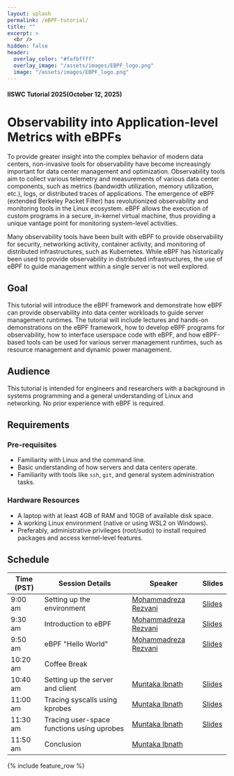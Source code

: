 ```yaml
---
layout: splash
permalink: /eBPF-tutorial/
title: ""
excerpt: >
  <br /> 
hidden: false
header:
  overlay_color: "#fafbffff"
  overlay_image: "/assets/images/EBPF_logo.png"
  image: "/assets/images/EBPF_logo.png"
---
```

#### IISWC Tutorial 2025(October 12, 2025)
# Observability into Application-level Metrics with eBPFs

To provide greater insight into the complex behavior of modern data centers, non-invasive tools for observability have become increasingly important for data center management and optimization. Observability tools aim to collect various telemetry and measurements of various data center components, such as metrics (bandwidth utilization, memory utilization, etc.), logs, or distributed traces of applications. The emergence of eBPF (extended Berkeley Packet Filter) has revolutionized observability and monitoring tools in the Linux ecosystem. eBPF allows the execution of custom programs in a secure, in-kernel virtual machine, thus providing a unique vantage point for monitoring system-level activities.

Many observability tools have been built with eBPF to provide observability for security, networking activity, container activity, and monitoring of distributed infrastructures, such as Kubernetes. While eBPF has historically been used to provide observability in distributed infrastructures, the use of eBPF to guide management within a single server is not well explored.

## Goal

This tutorial will introduce the eBPF framework and demonstrate how eBPF can provide observability into data center workloads to guide server management runtimes. The tutorial will include lectures and hands-on demonstrations on the eBPF framework, how to develop eBPF programs for observability, how to interface userspace code with eBPF, and how eBPF-based tools can be used for various server management runtimes, such as resource management and dynamic power management.

## Audience

This tutorial is intended for engineers and researchers with a background in systems programming and a general understanding of Linux and networking. No prior experience with eBPF is required.

## Requirements

### Pre-requisites
- Familiarity with Linux and the command line.
- Basic understanding of how servers and data centers operate.
- Familiarity with tools like `ssh`, `git`, and general system administration tasks.

### Hardware Resources
- A laptop with at least 4GB of RAM and 10GB of available disk space.
- A working Linux environment (native or using WSL2 on Windows).
- Preferably, administrative privileges (root/sudo) to install required packages and access kernel-level features.

## Schedule

| Time (PST) | Session Details                                           | Speaker                                                | Slides |
| -----------| --------------------------------------------------------- | ------------------------------------------------------ | ------ |
| 9:00 am    | Setting up the environment                       | [Mohammadreza Rezvani](https://www.linkedin.com/in/mohammadrezarezvani/) |  [Slides](https://drive.google.com/file/d/15sZ0sDRgi_wcKyNTuc8VaUIU4NXoovYv/view?usp=drive_link)      |
| 9:30 am    | Introduction to eBPF          | [Mohammadreza Rezvani](https://www.linkedin.com/in/mohammadrezarezvani/)      |   [Slides](https://drive.google.com/file/d/1RI4pWZo8oejQMrCBJoPHPsir1F2jodH9/view?usp=sharing)     |
| 9:50 am    | eBPF "Hello World" | [Mohammadreza Rezvani](https://www.linkedin.com/in/mohammadrezarezvani/)      |   [Slides](https://drive.google.com/file/d/11oEt-CQpKaycQWOaY1f8Z-GO5QYR2loy/view?usp=sharing)     |
| 10:20 am   | Coffee Break                                              |                                                        |        |
| 10:40 am   | Setting up the server and client                      | [Muntaka Ibnath](https://ibnathism.github.io/) |    [Slides](https://drive.google.com/file/d/1XCXuto7UNOfZP61J4-pfhKme0L88UBYB/view?usp=sharing)    |
| 11:00 am   | Tracing syscalls using kprobes                          | [Muntaka Ibnath](https://ibnathism.github.io/)      |   [Slides](https://drive.google.com/file/d/1nO8TZboasRyZMvmx7-0UcQR1Wz8UNcX8/view?usp=sharing)     |
| 11:30 am   | Tracing user-space functions using uprobes                                              | [Muntaka Ibnath](https://ibnathism.github.io/)      |   [Slides](https://drive.google.com/file/d/1iPiBZREfml_WaDqQEo1TIstD6FDYImHD/view?usp=sharing)     |
| 11:50 am   | Conclusion                                                | [Muntaka Ibnath](https://ibnathism.github.io/) |        |

{% include feature_row %}
